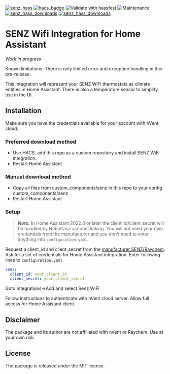 [![senz_hass](https://img.shields.io/github/v/release/astrandb/senz_hass)](https://github.com/astrandb/senz_hass/releases/latest) [![hacs_badge](https://img.shields.io/badge/HACS-Custom-orange.svg)](https://github.com/custom-components/hacs) ![Validate with hassfest](https://github.com/astrandb/senz_hass/workflows/Validate%20with%20hassfest/badge.svg) ![Maintenance](https://img.shields.io/maintenance/yes/2022.svg) [![senz_hass_downloads](https://img.shields.io/github/downloads/astrandb/senz_hass/total)](https://github.com/astrandb/senz_hass) [![senz_hass_downloads](https://img.shields.io/github/downloads/astrandb/senz_hass/latest/total)](https://github.com/astrandb/senz_hass)

# SENZ Wifi Integration for Home Assistant

_Work in progress_

Known limitations: There is only limited error and exception handling in this pre-release.

This integration will represent your SENZ WiFi thermostats as climate entities in Home Assistant. There is also a temperature sensor to simplify use in the UI.

## Installation

Make sure you have the credentials available for your account with nVent cloud.

### Preferred download method

- Use HACS, add this repo as a custom repository and install SENZ WiFi integration.
- Restart Home Assistant

### Manual download method

- Copy all files from custom_components/senz in this repo to your config custom_components/senz
- Restart Home Assistant

### Setup

> **_Note:_** In Home Assistant 2022.3 or later the client_id/client_secret will be handled by NabuCasa account linking. You will not need your own credentials from the manufacturer and you don't need to enter anything into `configuration.yaml`.

Request a client_id and client_secret from the [manufacturer SENZ/Raychem](https://api.senzthermostat.nvent.com/). Ask for a set of credentials for Home Assistant integration.
Enter following lines to `configuration.yaml`

```yaml
senz:
  client_id: your_client_id
  client_secret: your_client_secret
```

Goto Integrations->Add and select Senz WiFi

Follow instructions to authenticate with nVent cloud server. Allow full access for Home Assistant client.

## Disclaimer

The package and its author are not affiliated with nVent or Raychem. Use at your own risk.

## License

The package is released under the MIT license.
